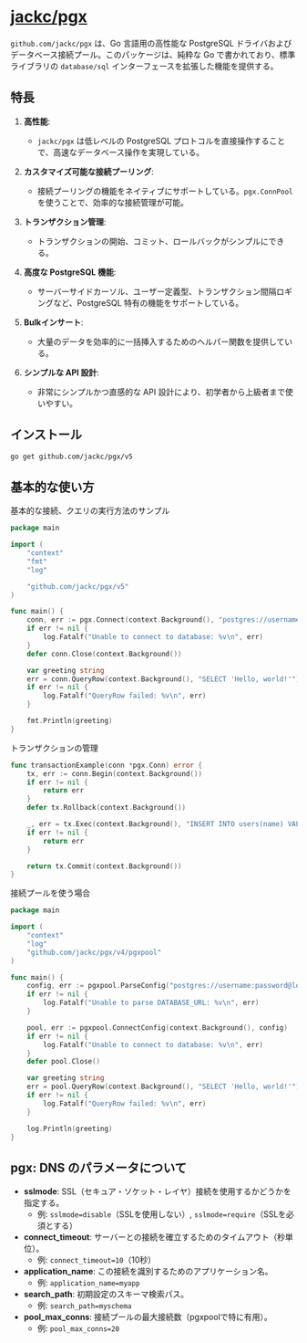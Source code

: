 # [jackc/pgx](https://github.com/jackc/pgx)

`github.com/jackc/pgx` は、Go 言語用の高性能な PostgreSQL ドライバおよびデータベース接続プール。このパッケージは、純粋な Go で書かれており、標準ライブラリの `database/sql` インターフェースを拡張した機能を提供する。

## 特長

1. **高性能**:

   - `jackc/pgx` は低レベルの PostgreSQL プロトコルを直接操作することで、高速なデータベース操作を実現している。

2. **カスタマイズ可能な接続プーリング**:

   - 接続プーリングの機能をネイティブにサポートしている。`pgx.ConnPool` を使うことで、効率的な接続管理が可能。

3. **トランザクション管理**:

   - トランザクションの開始、コミット、ロールバックがシンプルにできる。

4. **高度な PostgreSQL 機能**:

   - サーバーサイドカーソル、ユーザー定義型、トランザクション間隔ロギングなど、PostgreSQL 特有の機能をサポートしている。

5. **Bulkインサート**:

   - 大量のデータを効率的に一括挿入するためのヘルパー関数を提供している。

6. **シンプルな API 設計**:
   - 非常にシンプルかつ直感的な API 設計により、初学者から上級者まで使いやすい。

## インストール

```sh
go get github.com/jackc/pgx/v5
```

## 基本的な使い方

基本的な接続、クエリの実行方法のサンプル

```go
package main

import (
    "context"
    "fmt"
    "log"

    "github.com/jackc/pgx/v5"
)

func main() {
    conn, err := pgx.Connect(context.Background(), "postgres://username:password@localhost:5432/mydb")
    if err != nil {
        log.Fatalf("Unable to connect to database: %v\n", err)
    }
    defer conn.Close(context.Background())

    var greeting string
    err = conn.QueryRow(context.Background(), "SELECT 'Hello, world!'").Scan(&greeting)
    if err != nil {
        log.Fatalf("QueryRow failed: %v\n", err)
    }

    fmt.Println(greeting)
}
```

トランザクションの管理

```go
func transactionExample(conn *pgx.Conn) error {
    tx, err := conn.Begin(context.Background())
    if err != nil {
        return err
    }
    defer tx.Rollback(context.Background())

    _, err = tx.Exec(context.Background(), "INSERT INTO users(name) VALUES('john')")
    if err != nil {
        return err
    }

    return tx.Commit(context.Background())
}
```

接続プールを使う場合

```go
package main

import (
    "context"
    "log"
    "github.com/jackc/pgx/v4/pgxpool"
)

func main() {
    config, err := pgxpool.ParseConfig("postgres://username:password@localhost:5432/mydb")
    if err != nil {
        log.Fatalf("Unable to parse DATABASE_URL: %v\n", err)
    }

    pool, err := pgxpool.ConnectConfig(context.Background(), config)
    if err != nil {
        log.Fatalf("Unable to connect to database: %v\n", err)
    }
    defer pool.Close()

    var greeting string
    err = pool.QueryRow(context.Background(), "SELECT 'Hello, world!'").Scan(&greeting)
    if err != nil {
        log.Fatalf("QueryRow failed: %v\n", err)
    }

    log.Println(greeting)
}
```

## pgx: DNS のパラメータについて

- **sslmode**: SSL（セキュア・ソケット・レイヤ）接続を使用するかどうかを指定する。
  - 例: `sslmode=disable`（SSLを使用しない）, `sslmode=require`（SSLを必須とする）
- **connect_timeout**: サーバーとの接続を確立するためのタイムアウト（秒単位）。
  - 例: `connect_timeout=10`（10秒）
- **application_name**: この接続を識別するためのアプリケーション名。
  - 例: `application_name=myapp`
- **search_path**: 初期設定のスキーマ検索パス。
  - 例: `search_path=myschema`
- **pool_max_conns**: 接続プールの最大接続数（pgxpoolで特に有用）。
  - 例: `pool_max_conns=20`
